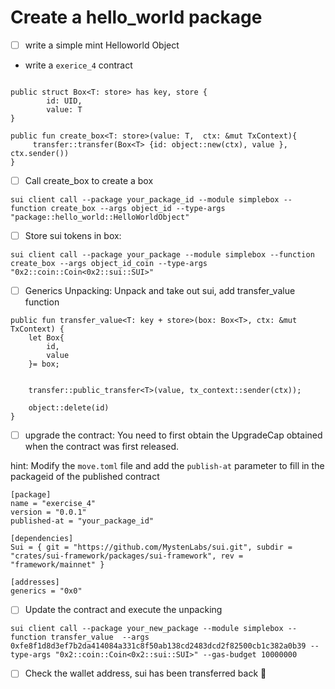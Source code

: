 
# Create a hello_world package 
- [ ] write a simple mint Helloworld Object 


- write a `exerice_4` contract

```

public struct Box<T: store> has key, store {
        id: UID,
        value: T
}

public fun create_box<T: store>(value: T,  ctx: &mut TxContext){
     transfer::transfer(Box<T> {id: object::new(ctx), value }, ctx.sender())
}

```



- [ ] Call create_box to create a box

```
sui client call --package your_package_id --module simplebox --function create_box --args object_id --type-args "package::hello_world::HelloWorldObject"
```

- [ ] Store sui tokens in box: 

```
sui client call --package your_package --module simplebox --function create_box --args object_id_coin --type-args "0x2::coin::Coin<0x2::sui::SUI>" 
```

- [ ] Generics Unpacking: Unpack and take out sui, add transfer_value function

```
public fun transfer_value<T: key + store>(box: Box<T>, ctx: &mut TxContext) {
    let Box{
        id,
        value
    }= box;


    transfer::public_transfer<T>(value, tx_context::sender(ctx));
    
    object::delete(id) 
}
```


- [ ] upgrade the contract:  You need to first obtain the UpgradeCap obtained when the contract was first released.

hint: Modify the `move.toml` file and add the `publish-at` parameter to fill in the packageid of the published contract

```
[package]
name = "exercise_4"
version = "0.0.1"
published-at = "your_package_id"
​
[dependencies]
Sui = { git = "https://github.com/MystenLabs/sui.git", subdir = "crates/sui-framework/packages/sui-framework", rev = "framework/mainnet" }
​
[addresses]
generics = "0x0"
```


- [ ] Update the contract and execute the unpacking 

```
sui client call --package your_new_package --module simplebox --function transfer_value  --args 0xfe8f1d8d3ef7b2da414084a331c8f50ab138cd2483dcd2f82500cb1c382a0b39 --type-args "0x2::coin::Coin<0x2::sui::SUI>" --gas-budget 10000000
```

- [ ] Check the wallet address, sui has been transferred back 🤣


